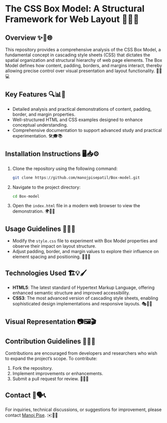 # The CSS Box Model: A Structural Framework for Web Layout 🎨📏💡

## Overview ✨📖🌐

This repository provides a comprehensive analysis of the CSS Box Model, a fundamental concept in cascading style sheets (CSS) that dictates the spatial organization and structural hierarchy of web page elements. The Box Model defines how content, padding, borders, and margins interact, thereby allowing precise control over visual presentation and layout functionality. 🎯📐💻

## Key Features 🔍📊📜

- Detailed analysis and practical demonstrations of content, padding, border, and margin properties.
- Well-structured HTML and CSS examples designed to enhance conceptual understanding.
- Comprehensive documentation to support advanced study and practical experimentation. 🛠️🎓📚

## Installation Instructions 🖥️📥⚙️

1. Clone the repository using the following command:
   ```bash
   git clone https://github.com/manojpisepatil/Box-model.git
   ```
2. Navigate to the project directory:
   ```bash
   cd Box-model
   ```
3. Open the `index.html` file in a modern web browser to view the demonstration. 🌍📄🚀

## Usage Guidelines 🎨🔧📝

- Modify the `style.css` file to experiment with Box Model properties and observe their impact on layout structure.
- Adjust padding, border, and margin values to explore their influence on element spacing and positioning. 📌📏🔄

## Technologies Used 🏗️💡🖌️

- **HTML5**: The latest standard of Hypertext Markup Language, offering enhanced semantic structure and improved accessibility.
- **CSS3**: The most advanced version of cascading style sheets, enabling sophisticated design implementations and responsive layouts. 🎭🎯📱

## Visual Representation 📷🖼️🎬



## Contribution Guidelines 🤝📢✨

Contributions are encouraged from developers and researchers who wish to expand the project’s scope. To contribute:

1. Fork the repository.
2. Implement improvements or enhancements.
3. Submit a pull request for review. 🔄📝✅

## Contact 📩🗣️📞

For inquiries, technical discussions, or suggestions for improvement, please contact [Manoj Pise](https://github.com/manojpisepatil). ✉️💬🚀

